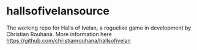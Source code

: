 # hallsofivelansource

The working repo for Halls of Ivelan, a roguelike game in development by Christian Rouhana. More information here https://github.com/christianrouhana/hallsofivelan

